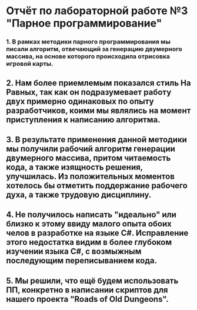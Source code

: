 # Отчёт по лабораторной работе №3 "Парное программирование"

### 1. В рамках методики парного программирования мы писали алгоритм, отвечающий за генерацию двумерного массива, на основе которого происходила отрисовка игровой карты.
## 2. Нам более приемлемым показался стиль На Равных, так как он подразумевает работу двух примерно одинаковых по опыту разработчиков, коими мы являлись на момент приступления к написанию алгоритма.
## 3. В результате применения данной методики мы получили рабочий алгоритм генерации двумерного массива, притом читаемость кода, а также изящность решения, улучшилась. Из положительных моментов хотелось бы отметить поддержание рабочего духа, а также трудовую дисциплину.
## 4. Не получилось написать "идеально" или близко к этому ввиду малого опыта обоих челов в разработке на языке С#. Исправление этого недостатка видим в более глубоком изучении языка C#, с возмыжным последующим переписыванием кода.
## 5. Мы решили, что ещё будем использовать ПП, конкретно в написании скриптов для нашего проекта "Roads of Old Dungeons".

